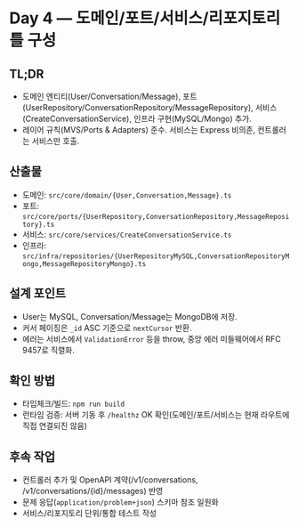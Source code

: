 # Day 4 — 도메인/포트/서비스/리포지토리 틀 구성

## TL;DR
- 도메인 엔티티(User/Conversation/Message), 포트(UserRepository/ConversationRepository/MessageRepository), 서비스(CreateConversationService), 인프라 구현(MySQL/Mongo) 추가.
- 레이어 규칙(MVS/Ports & Adapters) 준수. 서비스는 Express 비의존, 컨트롤러는 서비스만 호출.

## 산출물
- 도메인: `src/core/domain/{User,Conversation,Message}.ts`
- 포트: `src/core/ports/{UserRepository,ConversationRepository,MessageRepository}.ts`
- 서비스: `src/core/services/CreateConversationService.ts`
- 인프라: `src/infra/repositories/{UserRepositoryMySQL,ConversationRepositoryMongo,MessageRepositoryMongo}.ts`

## 설계 포인트
- User는 MySQL, Conversation/Message는 MongoDB에 저장.
- 커서 페이징은 `_id` ASC 기준으로 `nextCursor` 반환.
- 에러는 서비스에서 `ValidationError` 등을 throw, 중앙 에러 미들웨어에서 RFC 9457로 직렬화.

## 확인 방법
- 타입체크/빌드: `npm run build`
- 런타임 검증: 서버 기동 후 `/healthz` OK 확인(도메인/포트/서비스는 현재 라우트에 직접 연결되진 않음)

## 후속 작업
- 컨트롤러 추가 및 OpenAPI 계약(/v1/conversations, /v1/conversations/{id}/messages) 반영
- 문제 응답(`application/problem+json`) 스키마 참조 일원화
- 서비스/리포지토리 단위/통합 테스트 작성
